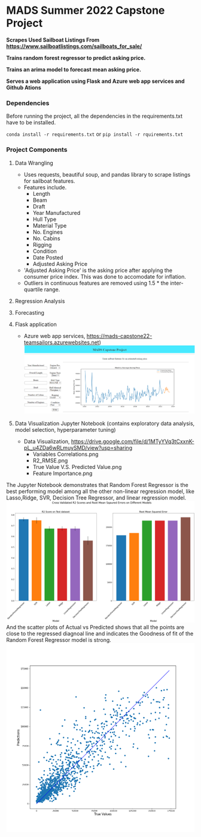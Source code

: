 # MADS Summer 2022 Capstone Project

**Scrapes Used Sailboat Listings From https://www.sailboatlistings.com/sailboats_for_sale/**

**Trains random forest regressor to predict asking price.**

**Trains an arima model to forecast mean asking price.**

**Serves a web application using Flask and Azure web app services and Github Ations**


### Dependencies
Before running the project, all the dependencies in the requirements.txt have to be installed. 

`conda install -r requirements.txt` or `pip install -r rquirements.txt`

### Project Components

1. Data Wrangling
   - Uses requests, beautiful soup, and pandas library to scrape listings for sailboat features.
   - Features include.
       * Length
       * Beam
       * Draft
       * Year Manufactured
       * Hull Type
       * Material Type
       * No. Engines
       * No. Cabins
       * Rigging
       * Condition
       * Date Posted
       * Adjusted Asking Price 
   - 'Adjusted Asking Price' is the asking price after applying the consumer price index. This was done to accomodate for inflation.
   - Outliers in continuous features are removed using 1.5 * the inter-quartile range.

2. Regression Analysis


3. Forecasting



4. Flask application 
   - Azure web app services, https://mads-capstone22-teamsailors.azurewebsites.net)
  ![Alt text](webapp_snippet.PNG)
   

5. Data Visualization Jupyter Notebook (contains exploratory data analysis, model selection, hyperparameter tuning) 
    - Data Visualization, https://drive.google.com/file/d/1MTyYVq3tCxxnK-pL_u4ZDa6wRLmuySMD/view?usp=sharing
      - Variables Correlations.png
      - R2_RMSE.png
      - True Value V.S. Predicted Value.png
      - Feature Importance.png

The Jupyter Notebook demonstrates that Random Forest Regressor is the best performing model among all the other non-linear regression model, like Lasso,Ridge, SVR, Decision Tree Regressor, and linear regression model.
![Alt text](R2_RMSE.png)
And the scatter plots of Actual vs Predicted shows that all the points are close to the regressed diagnoal line and indicates the Goodness of fit of the Random Forest Regressor model is strong.
![Alt text](Actual_vs_Predicted.png)
